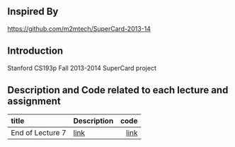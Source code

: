 ## Inspired By
https://github.com/m2mtech/SuperCard-2013-14

## Introduction
Stanford CS193p Fall 2013-2014 SuperCard project

## Description and Code related to each lecture and assignment

| title      | Description| code        | 
|:-----------|:-----------|------------:|
|End of Lecture 7| [link](https://github.com/HaeSeongPark/SuperCard-2013-14/blob/master/Description/End%20of%20Lecture%207.md)   |   [link](https://github.com/HaeSeongPark/SuperCard-2013-14/tree/endOfLecture7)|




